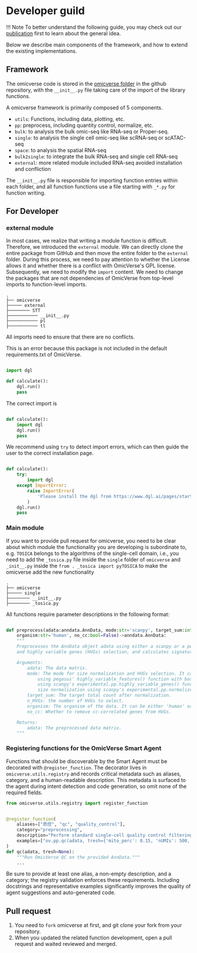 # Developer guild

!!! Note
    To better understand the following guide, you may check out our [publication](https://doi.org/10.1101/2023.06.06.543913) first to learn about the general idea.

Below we describe main components of the framework, and how to extend the existing implementations.

## Framework

The omicverse code is stored in the [omicverse folder](https://github.com/Starlitnightly/omicverse/tree/master/omicverse) in the github repository, with the `__init__.py` file taking care of the import of the library functions.

A omicverse framework is primarily composed of 5 components.

- `utils`: Functions, including data, plotting, etc.
- `pp`: preprocess, including quantity control, normalize, etc.
- `bulk`: to analysis the bulk omic-seq like RNA-seq or Proper-seq.
- `single`: to analysis the single cell omic-seq like scRNA-seq or scATAC-seq
- `space`: to analysis the spatial RNA-seq
- `bulk2single`: to integrate the bulk RNA-seq and single cell RNA-seq
- `external`: more related module included RNA-seq avoided installation and confliction

The `__init__.py` file is responsible for importing function entries within each folder, and all function functions use a file starting with `_*.py` for function writing.


## For Developer

### external module

In most cases, we realize that writing a module function is difficult. Therefore, we introduced the `external` module. We can directly clone the entire package from GitHub and then move the entire folder to the `external` folder. During this process, we need to pay attention to whether the License allows it and whether there is a conflict with OmicVerse's GPL license. Subsequently, we need to modify the `import` content. We need to change the packages that are not dependencies of OmicVerse from top-level imports to function-level imports.

````shell
.
├── omicverse               
├───── external
├──────── STT
├─────────── __init__.py 
├─────────── pl
├─────────── tl
````

All imports need to ensure that there are no conflicts.

This is an error because this package is not included in the default requirements.txt of OmicVerse.

```python

import dgl 

def calculate():
    dgl.run()
    pass

```

The correct import is

```python

def calculate():
    import dgl 
    dgl.run()
    pass

```

We recommend using `try` to detect import errors, which can then guide the user to the correct installation page.


```python

def calculate():
    try:
        import dgl 
    except ImportError:
        raise ImportError(
            'Please install the dgl from https://www.dgl.ai/pages/start.html'
        )
    dgl.run()
    pass

```

### Main module

If you want to provide pull request for omicverse, you need to be clear about which module the functionality you are developing is subordinate to, e.g. `TOSICA` belongs to the algorithms of the single-cell domain, i.e., you need to add the `_tosica.py` file inside the `single` folder of `omicverse` and `_init__.py` inside the `from . _tosica import pyTOSICA` to make the omicverse add the new functionality

````shell
.
├── omicverse               
├───── single
├──────── __init__.py 
├──────── _tosica.py 
````

All functions require parameter descriptions in the following format:

```python

def preprocess(adata:anndata.AnnData, mode:str='scanpy', target_sum:int=50*1e4, n_HVGs:int=2000,
    organism:str='human', no_cc:bool=False)->anndata.AnnData:
    """
    Preprocesses the AnnData object adata using either a scanpy or a pearson residuals workflow for size normalization
    and highly variable genes (HVGs) selection, and calculates signature scores if necessary. 

    Arguments:
        adata: The data matrix.
        mode: The mode for size normalization and HVGs selection. It can be either 'scanpy' or 'pearson'. If 'scanpy', performs size normalization using scanpy's normalize_total() function and selects HVGs 
            using pegasus' highly_variable_features() function with batch correction. If 'pearson', selects HVGs 
            using scanpy's experimental.pp.highly_variable_genes() function with pearson residuals method and performs 
            size normalization using scanpy's experimental.pp.normalize_pearson_residuals() function. 
        target_sum: The target total count after normalization.
        n_HVGs: the number of HVGs to select.
        organism: The organism of the data. It can be either 'human' or 'mouse'. 
        no_cc: Whether to remove cc-correlated genes from HVGs.

    Returns:
        adata: The preprocessed data matrix. 
    """

```

### Registering functions for the OmicVerse Smart Agent

Functions that should be discoverable by the Smart Agent must be decorated with `@register_function`. The decorator lives in `omicverse.utils.registry` and records critical metadata such as aliases, category, and a human-readable description. This metadata is surfaced to the agent during intent detection and code generation, so omit none of the required fields.

```python
from omicverse.utils.registry import register_function


@register_function(
    aliases=["质控", "qc", "quality_control"],
    category="preprocessing",
    description="Perform standard single-cell quality control filtering",
    examples=["ov.pp.qc(adata, tresh={'mito_perc': 0.15, 'nUMIs': 500, 'detected_genes': 250})"],
)
def qc(adata, tresh=None):
    """Run OmicVerse QC on the provided AnnData."""
    ...
```

Be sure to provide at least one alias, a non-empty description, and a category; the registry validation enforces these requirements. Including docstrings and representative examples significantly improves the quality of agent suggestions and auto-generated code.

## Pull request

1. You need to `fork` omicverse at first, and git clone your fork from your repository.
2. When you updated the related function development, open a pull request and waited reviewed and merged.

